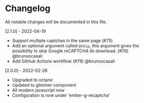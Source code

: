 # Changelog

All notable changes will be documented in this file.

[2.1.0] - 2022-04-19

- Support multiple captchas in the same page (#75)
- Add an optional argument called `@skip`, this argument gives the possibility to skip Google reCAPTCHA lib download. (#76) @brunoocasali
- Add GitHub Actions workflow (#79) @brunoocasali

[2.0.0] - 2022-02-26
- Upgraded to octane
- Updated to glimmer component
- All modern javascript now
- Configuration is now under 'ember-g-recaptcha'
